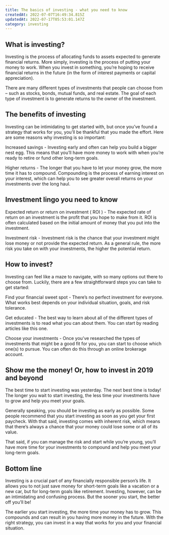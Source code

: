 ```yaml
---
title: The basics of investing - what you need to know
createdAt: 2022-07-07T16:49:34.815Z
updatedAt: 2022-07-17T05:53:01.147Z
category: investing
---
```


## What is investing?

Investing is the process of allocating funds to assets expected to generate financial returns. More simply, investing is the process of putting your money to work. When you invest in something, you’re hoping to receive financial returns in the future (in the form of interest payments or capital appreciation).

There are many different types of investments that people can choose from – such as stocks, bonds, mutual funds, and real estate. The goal of each type of investment is to generate returns to the owner of the investment.

## The benefits of investing

Investing can be intimidating to get started with, but once you’ve found a strategy that works for you, you’ll be thankful that you made the effort. Here are some reasons why investing is so important:

Increased savings - Investing early and often can help you build a bigger nest egg. This means that you’ll have more money to work with when you’re ready to retire or fund other long-term goals.

Higher returns - The longer that you have to let your money grow, the more time it has to compound. Compounding is the process of earning interest on your interest, which can help you to see greater overall returns on your investments over the long haul.

## Investment lingo you need to know

Expected return or return on investment ( ROI ) - The expected rate of return on an investment is the profit that you hope to make from it. ROI is often calculated based on the initial amount of money that you put into the investment.

Investment risk - Investment risk is the chance that your investment might lose money or not provide the expected return. As a general rule, the more risk you take on with your investments, the higher the potential return.

## How to invest?

Investing can feel like a maze to navigate, with so many options out there to choose from. Luckily, there are a few straightforward steps you can take to get started:

Find your financial sweet spot - There’s no perfect investment for everyone. What works best depends on your individual situation, goals, and risk tolerance.

Get educated - The best way to learn about all of the different types of investments is to read what you can about them. You can start by reading articles like this one.

Choose your investments - Once you’ve researched the types of investments that might be a good fit for you, you can start to choose which one(s) to pursue. You can often do this through an online brokerage account.

## Show me the money! Or, how to invest in 2019 and beyond

The best time to start investing was yesterday. The next best time is today! The longer you wait to start investing, the less time your investments have to grow and help you meet your goals.

Generally speaking, you should be investing as early as possible. Some people recommend that you start investing as soon as you get your first paycheck. With that said, investing comes with inherent risk, which means that there’s always a chance that your money could lose some or all of its value.

That said, if you can manage the risk and start while you’re young, you’ll have more time for your investments to compound and help you meet your long-term goals.

## Bottom line

Investing is a crucial part of any financially responsible person’s life. It allows you to not just save money for short-term goals like a vacation or a new car, but for long-term goals like retirement. Investing, however, can be an intimidating and confusing process. But the sooner you start, the better off you’ll be!

The earlier you start investing, the more time your money has to grow. This compounds and can result in you having more money in the future. With the right strategy, you can invest in a way that works for you and your financial situation.

